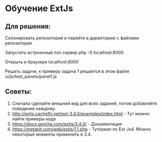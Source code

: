 # Обучение ExtJs

## Для решения:

Склонировать репозиторий и перейти в директорию с файлами репозитория

Запустить встроенный пхп сервер php -S localhost:8000

Открыть в браузере localhost:8000

Решать задачи, к примеру задача 1 решается в этом файле ui/js/test_panels/panel1.js

## Советы: 

1. Сначала сделайте внешний вид для всех заданий, потом добавляйте поведение каждому.
2. http://extjs.cachefly.net/ext-3.4.0/examples/index.html  - Тут можно найти примеры кода 
3. https://docs.sencha.com/extjs/3.4.0/  - Документация 
4. https://metanit.com/web/extjs/1.1.php - Туториал по Ext Js4. Можно некоторые моменты применить в 3.4.
